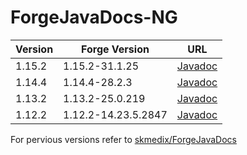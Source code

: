 # ForgeJavaDocs-NG

| Version | Forge Version       | URL |
| ------- | ------------------- | --- |
| 1.15.2  | 1.15.2-31.1.25      | [Javadoc](https://nekoyue.github.io/ForgeJavaDocs-NG/javadoc/1.15.2/) |
| 1.14.4  | 1.14.4-28.2.3       | [Javadoc](https://nekoyue.github.io/ForgeJavaDocs-NG/javadoc/1.14.4/) |
| 1.13.2  | 1.13.2-25.0.219     | [Javadoc](https://nekoyue.github.io/ForgeJavaDocs-NG/javadoc/1.13.2/) |
| 1.12.2  | 1.12.2-14.23.5.2847 | [Javadoc](https://nekoyue.github.io/ForgeJavaDocs-NG/javadoc/1.12.2/) |


For pervious versions refer to [skmedix/ForgeJavaDocs](https://github.com/skmedix/ForgeJavaDocs)
